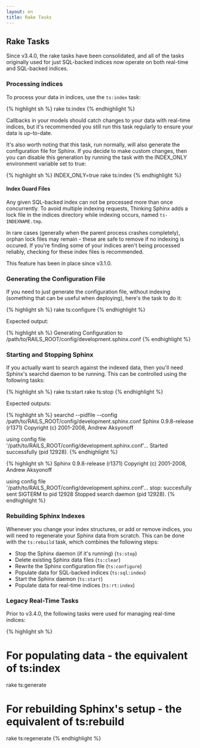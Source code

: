 ```yaml
---
layout: en
title: Rake Tasks
---
```


## Rake Tasks

Since v3.4.0, the rake tasks have been consolidated, and all of the tasks originally used for just SQL-backed indices now operate on both real-time and SQL-backed indices.

### Processing indices

To process your data in indices, use the `ts:index` task:

{% highlight sh %}
rake ts:index
{% endhighlight %}

Callbacks in your models should catch changes to your data with real-time indices, but it's recommended you still run this task regularly to ensure your data is up-to-date.

It's also worth noting that this task, run normally, will also generate the configuration file for Sphinx. If you decide to make custom changes, then you can disable this generation by running the task with the INDEX_ONLY environment variable set to true:

{% highlight sh %}
INDEX_ONLY=true rake ts:index
{% endhighlight %}

#### Index Guard Files

Any given SQL-backed index can not be processed more than once concurrently. To avoid multiple indexing requests, Thinking Sphinx adds a lock file in the indices directory while indexing occurs, named `ts-INDEXNAME.tmp`.

In rare cases (generally when the parent process crashes completely), orphan lock files may remain - these are safe to remove if no indexing is occured. If you're finding some of your indices aren't being processed reliably, checking for these index files is recommended.

This feature has been in place since v3.1.0.

### Generating the Configuration File

If you need to just generate the configuration file, without indexing (something that can be useful when deploying), here's the task to do it:

{% highlight sh %}
rake ts:configure
{% endhighlight %}

Expected output:

{% highlight sh %}
Generating Configuration to \
  /path/to/RAILS_ROOT/config/development.sphinx.conf
{% endhighlight %}

### Starting and Stopping Sphinx

If you actually want to search against the indexed data, then you'll need Sphinx's searchd daemon to be running. This can be controlled using the following tasks:

{% highlight sh %}
rake ts:start
rake ts:stop
{% endhighlight %}

Expected outputs:

{% highlight sh %}
searchd --pidfile --config \
  /path/to/RAILS_ROOT/config/development.sphinx.conf
Sphinx 0.9.8-release (r1371)
Copyright (c) 2001-2008, Andrew Aksyonoff

using config file \
  '/path/to/RAILS_ROOT/config/development.sphinx.conf'...
Started successfully (pid 12928).
{% endhighlight %}

{% highlight sh %}
Sphinx 0.9.8-release (r1371)
Copyright (c) 2001-2008, Andrew Aksyonoff

using config file \
  '/path/to/RAILS_ROOT/config/development.sphinx.conf'...
stop: succesfully sent SIGTERM to pid 12928
Stopped search daemon (pid 12928).
{% endhighlight %}

### Rebuilding Sphinx Indexes

Whenever you change your index structures, or add or remove indices, you will need to regenerate your Sphinx data from scratch. This can be done with the `ts:rebuild` task, which combines the following steps:

* Stop the Sphinx daemon (if it's running) (`ts:stop`)
* Delete existing Sphinx data files (`ts:clear`)
* Rewrite the Sphinx configuration file (`ts:configure`)
* Populate data for SQL-backed indices (`ts:sql:index`)
* Start the Sphinx daemon (`ts:start`)
* Populate data for real-time indices (`ts:rt:index`)

### Legacy Real-Time Tasks

Prior to v3.4.0, the following tasks were used for managing real-time indices:

{% highlight sh %}
# For populating data - the equivalent of ts:index
rake ts:generate
# For rebuilding Sphinx's setup - the equivalent of ts:rebuild
rake ts:regenerate
{% endhighlight %}
